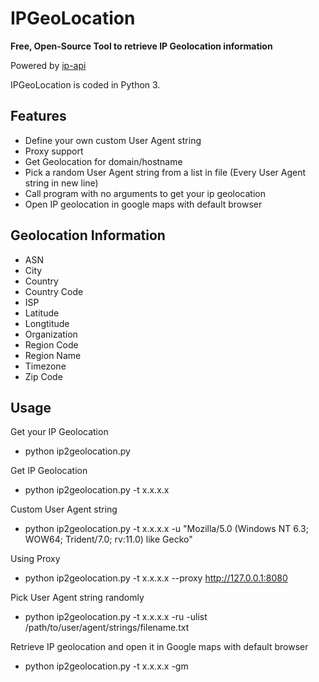 # IPGeoLocation

**Free, Open-Source Tool to retrieve IP Geolocation information**

Powered by [ip-api](http://ip-api.com/docs/)

IPGeoLocation is coded in Python 3.


**Features**
---
* Define your own custom User Agent string
* Proxy support
* Get Geolocation for domain/hostname
* Pick a random User Agent string from a list in file (Every User Agent string in new line)
* Call program with no arguments to get your ip geolocation
* Open IP geolocation in google maps with default browser


**Geolocation Information**
---
* ASN
* City
* Country
* Country Code
* ISP
* Latitude
* Longtitude
* Organization
* Region Code
* Region Name
* Timezone
* Zip Code


**Usage**
---
Get your IP Geolocation
* python ip2geolocation.py

Get IP Geolocation
* python ip2geolocation.py -t x.x.x.x

Custom User Agent string 
* python ip2geolocation.py -t x.x.x.x -u "Mozilla/5.0 (Windows NT 6.3; WOW64; Trident/7.0; rv:11.0) like Gecko"

Using Proxy
* python ip2geolocation.py -t x.x.x.x --proxy http://127.0.0.1:8080

Pick User Agent string randomly
* python ip2geolocation.py -t x.x.x.x -ru -ulist /path/to/user/agent/strings/filename.txt

Retrieve IP geolocation and open it in Google maps with default browser
* python ip2geolocation.py -t x.x.x.x -gm
